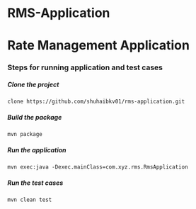 # RMS-Application
Rate Management Application
=================================================

### Steps for running application and test cases

##### Clone the project
    clone https://github.com/shuhaibkv01/rms-application.git
  
    
##### Build the package
    mvn package
##### Run the application
    mvn exec:java -Dexec.mainClass=com.xyz.rms.RmsApplication
##### Run the test cases
    mvn clean test
